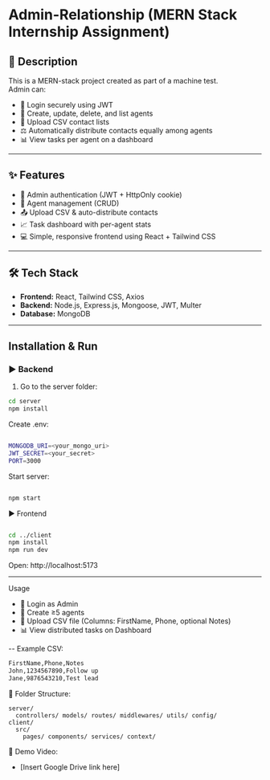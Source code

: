 # Admin-Relationship (MERN Stack Internship Assignment)

## 📌 Description  
This is a MERN-stack project created as part of a machine test.  
Admin can:
- 🔑 Login securely using JWT  
- 👤 Create, update, delete, and list agents  
- 📂 Upload CSV contact lists  
- ⚖️ Automatically distribute contacts equally among agents  
- 📊 View tasks per agent on a dashboard  
---

## ✨ Features  
- 🔐 Admin authentication (JWT + HttpOnly cookie)  
- 👥 Agent management (CRUD)  
- 📤 Upload CSV & auto-distribute contacts  
- 📈 Task dashboard with per-agent stats  
- 💻 Simple, responsive frontend using React + Tailwind CSS  

---

## 🛠️ Tech Stack  
- **Frontend:** React, Tailwind CSS, Axios
- **Backend:** Node.js, Express.js, Mongoose, JWT, Multer
- **Database:** MongoDB

---

## Installation & Run

### ▶️ Backend
1. Go to the server folder:
```bash
cd server
npm install

````

Create .env:
```bash

MONGODB_URI=<your_mongo_uri>
JWT_SECRET=<your_secret>
PORT=3000

```


Start server:
```bash

npm start

```

▶️ Frontend

```bash

cd ../client
npm install
npm run dev
```
Open: http://localhost:5173

---

Usage


- 🔑 Login as Admin
- 👤 Create ≥5 agents
- 📂 Upload CSV file (Columns: FirstName, Phone, optional Notes)
- 📊 View distributed tasks on Dashboard

--
Example CSV:
```bash
FirstName,Phone,Notes
John,1234567890,Follow up
Jane,9876543210,Test lead

```

📂 Folder Structure:
```
server/
  controllers/ models/ routes/ middlewares/ utils/ config/
client/
  src/
    pages/ components/ services/ context/
```

🎥 Demo Video:

- [Insert Google Drive link here]









